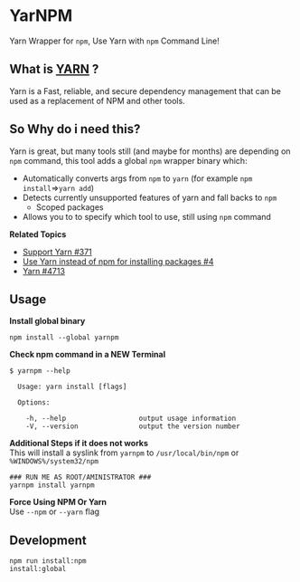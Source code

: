 # YarNPM
Yarn Wrapper for `npm`, Use Yarn with `npm` Command Line!

## What is [YARN](https://github.com/yarnpkg/yarn) ?
Yarn is a Fast, reliable, and secure dependency management that can be used as a replacement of NPM and other tools.

## So Why do i need this?
Yarn is great, but many tools still (and maybe for months) are depending on `npm` command, this tool adds a global `npm`
wrapper binary which:
 + Automatically converts args from `npm` to `yarn` (for example `npm install`=>`yarn add`)
 + Detects currently unsupported features of yarn and fall backs to `npm`
   - Scoped packages
 + Allows you to to specify which tool to use, still using `npm` command

**Related Topics**
- [Support Yarn #371](https://github.com/lerna/lerna/issues/371)
- [Use Yarn instead of npm for installing packages #4](https://github.com/motion/lerna/pull/4)
- [Yarn #4713](https://github.com/babel/babel/pull/4713)
 
## Usage

**Install global binary**   
```
npm install --global yarnpm
```

**Check npm command in a NEW Terminal**
```
$ yarnpm --help

  Usage: yarn install [flags]

  Options:

    -h, --help                  output usage information
    -V, --version               output the version number
```

**Additional Steps if it does not works**   
This will install a syslink from `yarnpm` to `/usr/local/bin/npm` or `%WINDOWS%/system32/npm` 
```
### RUN ME AS ROOT/AMINISTRATOR ###
yarnpm install yarnpm
```

**Force Using NPM Or Yarn**     
Use `--npm` or `--yarn` flag

## Development

```
npm run install:npm
install:global
```
